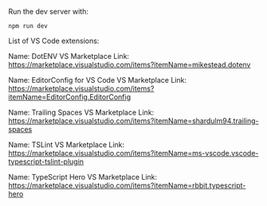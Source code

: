 Run the dev server with:

```
npm run dev
```



List of VS Code extensions:

Name: DotENV
VS Marketplace Link: https://marketplace.visualstudio.com/items?itemName=mikestead.dotenv

Name: EditorConfig for VS Code
VS Marketplace Link: https://marketplace.visualstudio.com/items?itemName=EditorConfig.EditorConfig

Name: Trailing Spaces
VS Marketplace Link: https://marketplace.visualstudio.com/items?itemName=shardulm94.trailing-spaces

Name: TSLint
VS Marketplace Link: https://marketplace.visualstudio.com/items?itemName=ms-vscode.vscode-typescript-tslint-plugin

Name: TypeScript Hero
VS Marketplace Link: https://marketplace.visualstudio.com/items?itemName=rbbit.typescript-hero